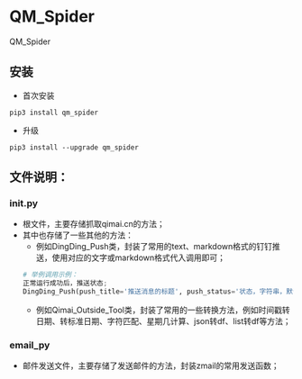 # QM_Spider
QM_Spider

## 安装
* 首次安装
```
pip3 install qm_spider
```
* 升级
```
pip3 install --upgrade qm_spider
```


## 文件说明：
### init.py
  * 根文件，主要存储抓取qimai.cn的方法；
  * 其中也存储了一些其他的方法：
    * 例如DingDing_Push类，封装了常用的text、markdown格式的钉钉推送，使用对应的文字或markdown格式代入调用即可；
    ```python
    # 举例调用示例：
    正常运行成功后，推送状态;
    DingDing_Push(push_title='推送消息的标题', push_status='状态，字符串，默认成功提示', push_url='推送的钉钉token').status_push()
    ```
    * 例如Qimai_Outside_Tool类，封装了常用的一些转换方法，例如时间戳转日期、转标准日期、字符匹配、星期几计算、json转df、list转df等方法；
### email_py
  * 邮件发送文件，主要存储了发送邮件的方法，封装zmail的常用发送函数；

  
